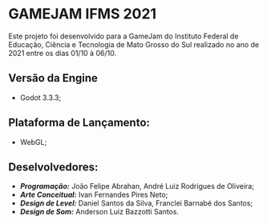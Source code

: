 # GAMEJAM IFMS 2021
Este projeto foi desenvolvido para a GameJam do Instituto Federal de Educação, Ciência e Tecnologia de Mato Grosso do Sul realizado no ano de 2021 entre os dias 01/10 à 06/10.

## Versão da Engine
- Godot 3.3.3;

## Plataforma de Lançamento:
- WebGL;

## Deselvolvedores:
- ***Programação:*** João Felipe Abrahan, André Luiz Rodrigues de Oliveira;
- ***Arte Conceitual:*** Ivan Fernandes Pires Neto;
- ***Design de Level:*** Daniel Santos da Silva, Franclei Barnabé dos Santos;
- ***Design de Som:*** Anderson Luiz Bazzotti Santos.
